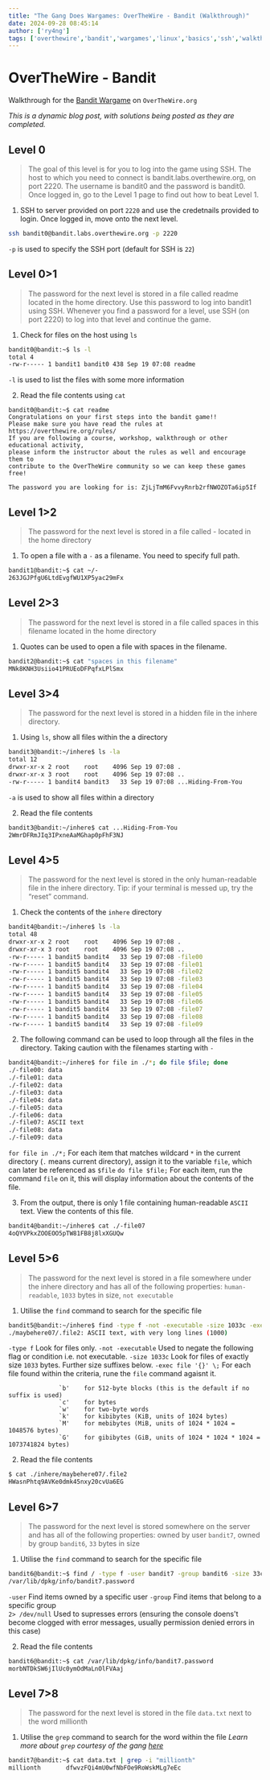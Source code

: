 ```yaml
---
title: "The Gang Does Wargames: OverTheWire - Bandit (Walkthrough)"
date: 2024-09-28 08:45:14
author: ['ry4ng']
tags: ['overthewire','bandit','wargames','linux','basics','ssh','walkthrough']
---
```


# OverTheWire - Bandit
Walkthrough for the [Bandit Wargame](https://overthewire.org/wargames/bandit/) on `OverTheWire.org`

*This is a dynamic blog post, with solutions being posted as they are completed.*

<!-- ## Table of Contents
1. [Level 0](#Level-0)
2. [Level 1](#Level-0-1)
3. [Level 2](#Level-1-2)
4. [Level 3](#Level-2-3) -->

## Level 0
> The goal of this level is for you to log into the game using SSH. The host to which you need to connect is bandit.labs.overthewire.org, on port 2220. The username is bandit0 and the password is bandit0. Once logged in, go to the Level 1 page to find out how to beat Level 1.

1) SSH to server provided on port `2220` and use the credetnails provided to login. Once logged in, move onto the next level.
```bash
ssh bandit0@bandit.labs.overthewire.org -p 2220
```
`-p` is used to specify the SSH port (default for SSH is `22`)

## Level 0>1
> The password for the next level is stored in a file called readme located in the home directory. Use this password to log into bandit1 using SSH. Whenever you find a password for a level, use SSH (on port 2220) to log into that level and continue the game. 

1) Check for files on the host using `ls`
```bash
bandit0@bandit:~$ ls -l
total 4
-rw-r----- 1 bandit1 bandit0 438 Sep 19 07:08 readme
```
`-l` is used to list the files with some more information 

2) Read the file contents using `cat`
```
bandit0@bandit:~$ cat readme 
Congratulations on your first steps into the bandit game!!
Please make sure you have read the rules at https://overthewire.org/rules/
If you are following a course, workshop, walkthrough or other educational activity,
please inform the instructor about the rules as well and encourage them to
contribute to the OverTheWire community so we can keep these games free!

The password you are looking for is: ZjLjTmM6FvvyRnrb2rfNWOZOTa6ip5If
```

## Level 1>2 
> The password for the next level is stored in a file called - located in the home directory

1) To open a file with a `-` as a filename. You need to specify full path. 
```bash
bandit1@bandit:~$ cat ~/-
263JGJPfgU6LtdEvgfWU1XP5yac29mFx
```

## Level 2>3
> The password for the next level is stored in a file called spaces in this filename located in the home directory

1) Quotes can be used to open a file with spaces in the filename. 
```bash
bandit2@bandit:~$ cat "spaces in this filename" 
MNk8KNH3Usiio41PRUEoDFPqfxLPlSmx
```

## Level 3>4
> The password for the next level is stored in a hidden file in the inhere directory.

1) Using `ls`, show all files within the a directory 
```bash
bandit3@bandit:~/inhere$ ls -la
total 12
drwxr-xr-x 2 root    root    4096 Sep 19 07:08 .
drwxr-xr-x 3 root    root    4096 Sep 19 07:08 ..
-rw-r----- 1 bandit4 bandit3   33 Sep 19 07:08 ...Hiding-From-You
```
`-a` is used to show all files within a directory 

2) Read the file contents 
```bash
bandit3@bandit:~/inhere$ cat ...Hiding-From-You
2WmrDFRmJIq3IPxneAaMGhap0pFhF3NJ
```

## Level 4>5
> The password for the next level is stored in the only human-readable file in the inhere directory. Tip: if your terminal is messed up, try the “reset” command.

1) Check the contents of the `inhere` directory
```bash
bandit4@bandit:~/inhere$ ls -la
total 48
drwxr-xr-x 2 root    root    4096 Sep 19 07:08 .
drwxr-xr-x 3 root    root    4096 Sep 19 07:08 ..
-rw-r----- 1 bandit5 bandit4   33 Sep 19 07:08 -file00
-rw-r----- 1 bandit5 bandit4   33 Sep 19 07:08 -file01
-rw-r----- 1 bandit5 bandit4   33 Sep 19 07:08 -file02
-rw-r----- 1 bandit5 bandit4   33 Sep 19 07:08 -file03
-rw-r----- 1 bandit5 bandit4   33 Sep 19 07:08 -file04
-rw-r----- 1 bandit5 bandit4   33 Sep 19 07:08 -file05
-rw-r----- 1 bandit5 bandit4   33 Sep 19 07:08 -file06
-rw-r----- 1 bandit5 bandit4   33 Sep 19 07:08 -file07
-rw-r----- 1 bandit5 bandit4   33 Sep 19 07:08 -file08
-rw-r----- 1 bandit5 bandit4   33 Sep 19 07:08 -file09
```

2) The following command can be used to loop through all the files in the directory. Taking caution with the filenames starting with `-`
```bash
bandit4@bandit:~/inhere$ for file in ./*; do file $file; done
./-file00: data
./-file01: data
./-file02: data
./-file03: data
./-file04: data
./-file05: data
./-file06: data
./-file07: ASCII text
./-file08: data
./-file09: data
```
`for file in ./*;` For each item that matches wildcard `*` in the current directory (`.` means current directory), assign it to the variable `file`, which can later be referenced as `$file`
`do file $file;` For each item, run the command `file` on it, this will display information about the contents of the file. 

3) From the output, there is only 1 file containing human-readable `ASCII` text. View the contents of this file. 
```bash
bandit4@bandit:~/inhere$ cat ./-file07 
4oQYVPkxZOOEOO5pTW81FB8j8lxXGUQw
```

## Level 5>6
> The password for the next level is stored in a file somewhere under the inhere directory and has all of the following properties: `human-readable`, `1033` bytes in size, `not executable`

1) Utilise the `find` command to search for the specific file
```bash
bandit5@bandit:~/inhere$ find -type f -not -executable -size 1033c -exec file '{}' \;
./maybehere07/.file2: ASCII text, with very long lines (1000)
```
`-type f` Look for files only.
`-not -executable` Used to negate the following flag or condition i.e. not executable.
`-size 1033c` Look for files of exactly size `1033` bytes. Further size suffixes below.
`-exec file '{}' \;` For each file found within the criteria, rune the `file` command agaisnt it. 
```
              `b'    for 512-byte blocks (this is the default if no suffix is used)
              `c'    for bytes
              `w'    for two-byte words
              `k'    for kibibytes (KiB, units of 1024 bytes)
              `M'    for mebibytes (MiB, units of 1024 * 1024 = 1048576 bytes)
              `G'    for gibibytes (GiB, units of 1024 * 1024 * 1024 = 1073741824 bytes)
```

2) Read the file contents 
```bash
$ cat ./inhere/maybehere07/.file2
HWasnPhtq9AVKe0dmk45nxy20cvUa6EG
```

## Level 6>7
> The password for the next level is stored somewhere on the server and has all of the following properties: owned by user `bandit7`, owned by group `bandit6`, `33` bytes in size

1) Utilise the `find` command to search for the specific file
```bash
bandit6@bandit:~$ find / -type f -user bandit7 -group bandit6 -size 33c 2> /dev/null
/var/lib/dpkg/info/bandit7.password
```
`-user` Find items owned by a specific user 
`-group` Find items that belong to a specific group  
`2> /dev/null` Used to supresses errors (ensuring the console doens't become clogged with error messages, usually permission denied errors in this case)

2) Read the file contents 
```bash
bandit6@bandit:~$ cat /var/lib/dpkg/info/bandit7.password
morbNTDkSW6jIlUc0ymOdMaLnOlFVAaj
```

## Level 7>8
> The password for the next level is stored in the file `data.txt` next to the word millionth

1) Utilise the `grep` command to search for the word within the file
*Learn more about `grep` courtesy of the gang [here](/RyHackMe/2024/09/28/The-Gang-Grapples-with-Grep/)*
```bash
bandit7@bandit:~$ cat data.txt | grep -i "millionth"
millionth       dfwvzFQi4mU0wfNbFOe9RoWskMLg7eEc
```